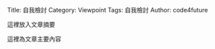Title: 自我檢討
Category: Viewpoint
Tags: 自我檢討
Author: code4future

這裡放入文章摘要

<!-- PELICAN_END_SUMMARY -->

這裡為文章主要內容